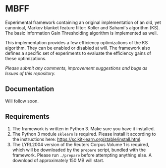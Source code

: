 # MBFF
Experimental framework containing an original implementation of an old, yet canonical, Markov blanket feature filter: Koller and Sahami's algorithm (KS). The basic Information Gain Thresholding algorithm is implemented as well.

This implementation provides a few efficiency optimizations of the KS algorithm. They can be enabled or disabled at will. The framework also defines a specific set of experiments to evaluate the efficiency gains of these optimizations.

*Please submit any comments, improvement suggestions and bugs as Issues of this repository.*

## Documentation
Will follow soon.

## Requirements
1. The framework is written in Python 3. Make sure you have it installed. 
1. The Python 3 module `sklearn` is required. Please install it according to the instructions here: https://scikit-learn.org/stable/install.html.
1. The LYRL2004 version of the Reuters Corpus Volume 1 is required, which will be downloaded by the `prepare` script, bundled with the framework. Please run `./prepare` before attempting anything else. A download of approximately 150 MB will start.

